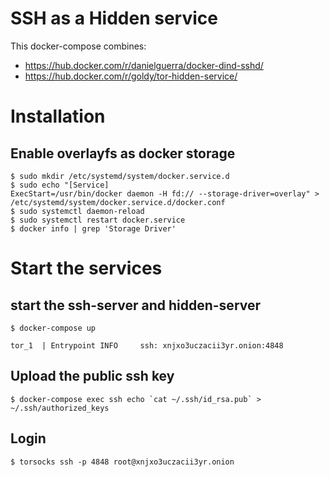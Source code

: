 # SSH as a Hidden service

This docker-compose combines:
 * https://hub.docker.com/r/danielguerra/docker-dind-sshd/
 * https://hub.docker.com/r/goldy/tor-hidden-service/

# Installation

## Enable overlayfs as docker storage 
```
$ sudo mkdir /etc/systemd/system/docker.service.d
$ sudo echo "[Service]
ExecStart=/usr/bin/docker daemon -H fd:// --storage-driver=overlay" > /etc/systemd/system/docker.service.d/docker.conf
$ sudo systemctl daemon-reload
$ sudo systemctl restart docker.service
$ docker info | grep 'Storage Driver'
```
# Start the services

## start the ssh-server and hidden-server
```
$ docker-compose up
```

`tor_1  | Entrypoint INFO     ssh: xnjxo3uczacii3yr.onion:4848`

## Upload the public ssh key
```
$ docker-compose exec ssh echo `cat ~/.ssh/id_rsa.pub` > ~/.ssh/authorized_keys
```

## Login
```
$ torsocks ssh -p 4848 root@xnjxo3uczacii3yr.onion
```
